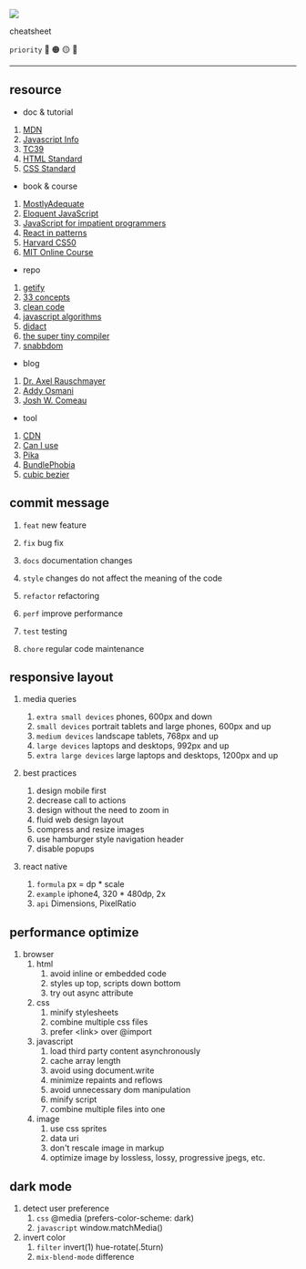 ![](assets/favicon.ico)

cheatsheet

`priority` 🔴 🟠 🟡 🔵

---

## resource

- doc & tutorial

1. [MDN](https://developer.mozilla.org/en-US/)
1. [Javascript Info](https://javascript.info/)
1. [TC39](https://tc39.es/)
1. [HTML Standard](https://html.spec.whatwg.org/multipage/)
1. [CSS Standard](https://www.w3.org/TR/)

- book & course

1. [MostlyAdequate](https://mostly-adequate.gitbooks.io/mostly-adequate-guide/content/)
1. [Eloquent JavaScript](https://eloquentjavascript.net/)
1. [JavaScript for impatient programmers](https://exploringjs.com/impatient-js/toc.html)
1. [React in patterns](https://krasimir.gitbooks.io/react-in-patterns/content/)
1. [Harvard CS50](https://online-learning.harvard.edu/course/cs50s-web-programming-python-and-javascript?delta=0)
1. [MIT Online Course](https://ocw.mit.edu/courses/electrical-engineering-and-computer-science/6-006-introduction-to-algorithms-fall-2011/)

- repo

1. [getify](https://github.com/getify/You-Dont-Know-JS)
1. [33 concepts](https://github.com/leonardomso/33-js-concepts)
1. [clean code](https://github.com/ryanmcdermott/clean-code-javascript)
1. [javascript algorithms](https://github.com/trekhleb/javascript-algorithms)
1. [didact](https://github.com/pomber/didact)
1. [the super tiny compiler](https://github.com/jamiebuilds/the-super-tiny-compiler)
1. [snabbdom](https://github.com/snabbdom/snabbdom)

- blog

1. [Dr. Axel Rauschmayer](https://2ality.com/)
1. [Addy Osmani](https://addyosmani.com/blog/)
1. [Josh W. Comeau](https://www.joshwcomeau.com/)

- tool

1. [CDN](https://cdnjs.com/)
1. [Can I use](https://caniuse.com/)
1. [Pika](https://www.pika.dev/)
1. [BundlePhobia](https://bundlephobia.com/)
1. [cubic bezier](https://cubic-bezier.com/#.17,.67,.83,.67)

## commit message

1. `feat` new feature

1. `fix` bug fix

1. `docs` documentation changes

1. `style` changes do not affect the meaning of the code

1. `refactor` refactoring

1. `perf` improve performance

1. `test` testing

1. `chore` regular code maintenance

## responsive layout

1. media queries

   1. `extra small devices` phones, 600px and down
   1. `small devices` portrait tablets and large phones, 600px and up
   1. `medium devices` landscape tablets, 768px and up
   1. `large devices` laptops and desktops, 992px and up
   1. `extra large devices` large laptops and desktops, 1200px and up

1. best practices

   1. design mobile first
   1. decrease call to actions
   1. design without the need to zoom in
   1. fluid web design layout
   1. compress and resize images
   1. use hamburger style navigation header
   1. disable popups

1. react native

   1. `formula` px = dp \* scale
   1. `example` iphone4, 320 \* 480dp, 2x
   1. `api` Dimensions, PixelRatio

## performance optimize

1. browser
   1. html
      1. avoid inline or embedded code
      1. styles up top, scripts down bottom
      1. try out async attribute
   1. css
      1. minify stylesheets
      1. combine multiple css files
      1. prefer \<link> over @import
   1. javascript
      1. load third party content asynchronously
      1. cache array length
      1. avoid using document.write
      1. minimize repaints and reflows
      1. avoid unnecessary dom manipulation
      1. minify script
      1. combine multiple files into one
   1. image
      1. use css sprites
      1. data uri
      1. don't rescale image in markup
      1. optimize image by lossless, lossy, progressive jpegs, etc.

## dark mode

1. detect user preference
   1. `css` @media (prefers-color-scheme: dark)
   1. `javascript` window.matchMedia()
1. invert color
   1. `filter` invert(1) hue-rotate(.5turn)
   1. `mix-blend-mode` difference
